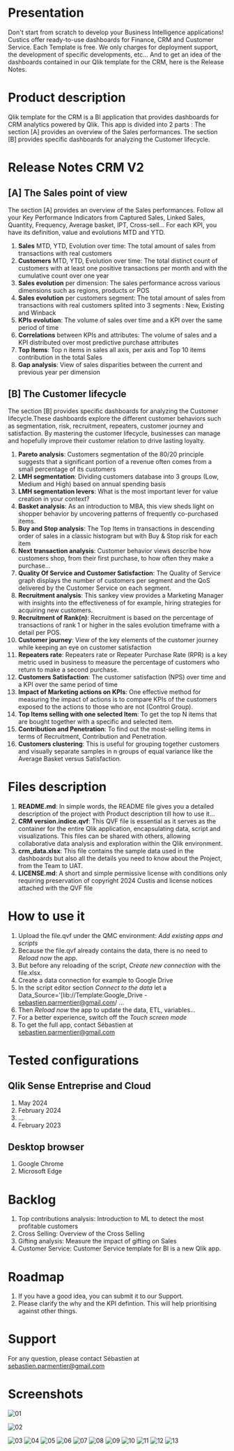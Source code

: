 # Presentation
Don't start from scratch to develop your Business Intelligence applications! Custics offer ready-to-use dashboards for Finance, CRM and Customer Service. 
Each Template is free. We only charges for deployment support, the development of specific developments, etc...
And to get an idea of ​​the dashboards contained in our Qlik template for the CRM, here is the Release Notes.
# Product description
Qlik template for the CRM is a BI application that provides dashboards for CRM analytics powered by Qlik. 
This app is divided into 2 parts :
The section [A] provides an overview of the Sales performances.
The section [B] provides specific dashboards for analyzing the Customer lifecycle.
# Release Notes CRM V2
## **[A] The Sales point of view**
The section [A] provides an overview of the Sales performances. Follow all your Key Performance Indicators from Captured Sales, Linked Sales, Quantity, Frequency, Average basket, IPT, Cross-sell... For each KPI, you have its definition, value and evolutions MTD and YTD.
1. **Sales** MTD, YTD, Evolution over time: The total amount of sales from transactions with real customers
2. **Customers** MTD, YTD, Evolution over time: The total distinct count of customers with at least one positive transactions per month and with the cumulative count over one year
3. **Sales evolution** per dimension: The sales performance across various dimensions such as regions, products or POS
4. **Sales evolution** per customers segment: The total amount of sales from transactions with real customers splited into 3 segments : New, Existing and Winback
5. **KPIs evolution**: The volume of sales over time and a KPI over the same period of time
6. **Correlations** between KPIs and attributes: The volume of sales and a KPI distributed over most predictive purchase attributes
7. **Top Items**: Top n items in sales all axis, per axis and Top 10 items contribution in the total Sales
8. **Gap analysis**: View of sales disparities between the current and previous year per dimension
## **[B] The Customer lifecycle**
The section [B] provides specific dashboards for analyzing the Customer lifecycle.These dashboards explore the different customer behaviors such as segmentation, risk, recruitment, repeaters, customer journey and satisfaction. By mastering the customer lifecycle, businesses can manage and hopefully improve their customer relation to drive lasting loyalty.
1. **Pareto analysis**: Customers segmentation of the 80/20 principle suggests that a significant portion of a revenue often comes from a small percentage of its customers
2. **LMH segmentation**: Dividing customers database into 3 groups (Low, Medium and High) based on annual spending basis
3. **LMH segmentation levers**: What is the most important lever for value creation in your context?
4. **Basket analysis**: As an introduction to MBA, this view sheds light on shopper behavior by uncovering patterns of frequently co-purchased items.
5. **Buy and Stop analysis**: The Top Items in transactions in descending order of sales in a classic histogram but with Buy & Stop risk for each item
6. **Next transaction analysis**: Customer behavior views describe how customers shop, from their first purchase, to how often they make a purchase...
7. **Quality Of Service and Customer Satisfaction**: The Quality of Service graph displays the number of customers per segment and the QoS delivered by the Customer Service on each segment.
8. **Recruitment analysis**: This sankey view provides a Marketing Manager with insights into the effectiveness of for example, hiring strategies for acquiring new customers.
9. **Recruitment of Rank(n)**: Recruitment is based on the percentage of transactions of rank 1 or higher in the sales evolution timeframe with a detail per POS.
10. **Customer journey**: View of the key elements of the customer journey while keeping an eye on customer satisfaction
11. **Repeaters rate**: Repeaters rate or Repeater Purchase Rate (RPR) is a key metric used in business to measure the percentage of customers who return to make a second purchase.
12. **Customers Satisfaction**: The customer satisfaction (NPS) over time and a KPI over the same period of time
13. **Impact of Marketing actions on KPIs**: One effective method for measuring the impact of actions is to compare KPIs of the customers exposed to the actions to those who are not (Control Group).
14. **Top Items selling with one selected Item**: To get the top N items that are bought together with a specific and selected item.
15. **Contribution and Penetration**: To find out the most-selling items in terms of Recruitment, Contribution and Penetration.
16. **Customers clustering**: This is useful for grouping together customers and visually separate samples in n groups of equal variance like the Average Basket versus Satisfaction.
# Files description
1. **README.md**: In simple words, the README file gives you a detailed description of the project with Product description till how to use it...
2. **CRM version.indice.qvf**: This QVF file is essential as it serves as the container for the entire Qlik application, encapsulating data, script and visualizations. This files can be shared with others, allowing collaborative data analysis and exploration within the Qlik environment.
3. **crm_data.xlsx**: This file contains the sample data used in the dashboards but also all the details you need to know about the Project, from the Team to UAT.
4. **LICENSE.md**: A short and simple permissive license with conditions only requiring preservation of copyright 2024 Custis and license notices attached with the QVF file
# How to use it
1. Upload the file.qvf under the QMC environment: _Add existing apps and scripts_
2. Because the file.qvf already contains the data, there is no need to _Reload now_ the app.   
3. But before any reloading of the script, _Create new connection_ with the file.xlsx.
4. Create a data connection for example to Google Drive
5. In the script editor section _Connect to the data_ let a Data_Source='[lib://Template:Google_Drive - sebastien.parmentier@gmail.com/ ...
6. Then _Reload now_ the app to update the data, ETL, variables...
7. For a better experience, switch off the _Touch screen mode_
8. To get the full app, contact Sébastien at sebastien.parmentier@gmail.com
# Tested configurations
## Qlik Sense Entreprise and Cloud
1. May 2024
2. February 2024
3. ...
4. February 2023
## Desktop browser
1. Google Chrome
2. Microsoft Edge
# Backlog
1. Top contributions analysis: Introduction to ML to detect the most profitable customers
2. Cross Selling: Overview of the Cross Selling
3. Gifting analysis: Measure the impact of gifting on Sales
4. Customer Service: Customer Service template for BI is a new Qlik app.
# Roadmap
1. If you have a good idea, you can submit it to our Support.
2. Please clarify the why and the KPI defintion. This will help prioritising against other things.
# Support
For any question, please contact Sébastien at sebastien.parmentier@gmail.com
# Screenshots
![01](https://github.com/user-attachments/assets/7f6c4842-f049-4130-b999-c1fbd3f24b29)

![02](https://github.com/user-attachments/assets/f9a9193c-0221-4595-82d0-36a6011108e8)

![03](https://github.com/user-attachments/assets/e0f22ae5-d396-4e20-af09-6b801762ec6b)
![04](https://github.com/user-attachments/assets/035e78f7-2a15-4915-a9dd-c67e58b308fb)
![05](https://github.com/user-attachments/assets/605e1ed1-a6ff-404a-981b-2ce617cb5018)
![06](https://github.com/user-attachments/assets/c18bd9e2-75ad-491d-ba1b-95a63a44defb)
![07](https://github.com/user-attachments/assets/7fabff39-872c-463e-ae38-d2fc5d46b5da)
![08](https://github.com/user-attachments/assets/81e3f35d-0dea-4bf1-86d1-2289d8a2fb99)
![09](https://github.com/user-attachments/assets/ec64e0da-89ce-460e-a3fc-76cad13e8ec3)
![10](https://github.com/user-attachments/assets/b2838826-c11c-4972-9091-6d2d5def3507)
![11](https://github.com/user-attachments/assets/22b2168e-af29-42a9-aac5-0df69e567ce6)
![12](https://github.com/user-attachments/assets/d0b7210e-f15a-401a-a570-d7bb33f99d1d)
![13](https://github.com/user-attachments/assets/ca471b12-7f20-43a5-ac53-d0466429cf79)
